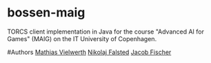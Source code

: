 # bossen-maig
TORCS client implementation in Java for the course "Advanced AI for Games" (MAIG) on the IT University of Copenhagen.

#Authors
[Mathias Vielwerth](https://github.com/Onimishra)
[Nikolaj Falsted](https://github.com/nkf)
[Jacob Fischer](https://github.com/jacobfi)
